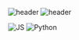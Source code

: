 ![header](https://capsule-render.vercel.app/api?type=waving&color=auto&height=300&section=header&text=A%20GIT&fontSize=90)
![header](https://capsule-render.vercel.app/api?type=slice)


![JS](https://img.shields.io/badge/JavaScript-F7DF1E?style=flat-square&logo=JavaScript&logoColor=black)
![Python](https://img.shields.io/badge/Python-3776AB?style=flat-square&logo=python&logoColor=white)
